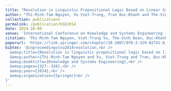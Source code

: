```yaml
---
title: "Resolution in Linguistic Propositional Logic Based on Linear Symmetrical Hedge Algebra"
author: "Thi-Minh-Tam Nguyen, Vu Viet-Trung, Tran Duc-Khanh and The-Vinh Doan"
collection: publications
permalink: /publication/KSE2014
date: 2014-10-09
venue: 'International Conference on Knowledge and Systems Engineering (KSE)'
citation: 'Thi-Minh-Tam Nguyen, Viet-Trung Vu, The-Vinh Doan, Duc-Khanh Tran. &quot;Resolution in Linguistic Propositional Logic Based on Linear Symmetrical Hedge Algebra,&quot; In Proceedings of the Fifth International Conference on Knowledge and Systems Engineering (KSE), pp. 327-338. Springer, Cham, 2014.'
paperurl: 'https://link.springer.com/chapter/10.1007/978-3-319-02741-8_28'
bibtex: '@inproceedings{vu2014resolution,<br />
  &emsp;title={Resolution in linguistic propositional logic based on linear symmetrical hedge algebra},<br />
  &emsp;author={Thi-Minh-Tam Nguyen and Vu, Viet-Trung and Tran, Duc-Khanh and The-Vinh Doan},<br />
  &emsp;booktitle={Knowledge and Systems Engineering},<br />
  &emsp;pages={327--338},<br />
  &emsp;year={2014},<br />
  &emsp;organization={Springer}<br />
}'
---
```

